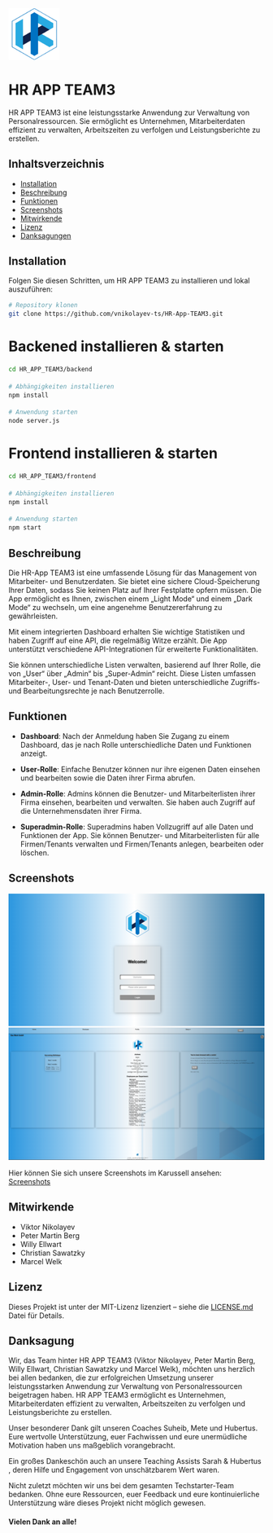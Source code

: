<img src="./readme/logo.png" width="20%" alt="HR APP LOGO">

# HR APP TEAM3

HR APP TEAM3 ist eine leistungsstarke Anwendung zur Verwaltung von Personalressourcen. Sie ermöglicht es Unternehmen, Mitarbeiterdaten effizient zu verwalten, Arbeitszeiten zu verfolgen und Leistungsberichte zu erstellen.

## Inhaltsverzeichnis

- [Installation](#installation)
- [Beschreibung](#beschreibung)
- [Funktionen](#funktionen)
- [Screenshots](#screenshots)
- [Mitwirkende](#mitwirkende)
- [Lizenz](#lizenz)
- [Danksagungen](#danksagungen)

## Installation

Folgen Sie diesen Schritten, um HR APP TEAM3 zu installieren und lokal auszuführen:

```bash
# Repository klonen
git clone https://github.com/vnikolayev-ts/HR-App-TEAM3.git
```
# Backened installieren & starten
```bash
cd HR_APP_TEAM3/backend

# Abhängigkeiten installieren
npm install

# Anwendung starten
node server.js
```

# Frontend installieren & starten
```bash
cd HR_APP_TEAM3/frontend

# Abhängigkeiten installieren
npm install

# Anwendung starten
npm start
```

## Beschreibung

Die HR-App TEAM3 ist eine umfassende Lösung für das Management von Mitarbeiter- und Benutzerdaten. Sie bietet eine sichere Cloud-Speicherung Ihrer Daten, sodass Sie keinen Platz auf Ihrer Festplatte opfern müssen. Die App ermöglicht es Ihnen, zwischen einem „Light Mode“ und einem „Dark Mode“ zu wechseln, um eine angenehme Benutzererfahrung zu gewährleisten.

Mit einem integrierten Dashboard erhalten Sie wichtige Statistiken und haben Zugriff auf eine API, die regelmäßig Witze erzählt. Die App unterstützt verschiedene API-Integrationen für erweiterte Funktionalitäten.

Sie können unterschiedliche Listen verwalten, basierend auf Ihrer Rolle, die von „User“ über „Admin“ bis „Super-Admin“ reicht. Diese Listen umfassen Mitarbeiter-, User- und Tenant-Daten und bieten unterschiedliche Zugriffs- und Bearbeitungsrechte je nach Benutzerrolle.

## Funktionen

- **Dashboard**: Nach der Anmeldung haben Sie Zugang zu einem Dashboard, das je nach Rolle unterschiedliche Daten und Funktionen anzeigt.
  
- **User-Rolle**: Einfache Benutzer können nur ihre eigenen Daten einsehen und bearbeiten sowie die Daten ihrer Firma abrufen.

- **Admin-Rolle**: Admins können die Benutzer- und Mitarbeiterlisten ihrer Firma einsehen, bearbeiten und verwalten. Sie haben auch Zugriff auf die Unternehmensdaten ihrer Firma.

- **Superadmin-Rolle**: Superadmins haben Vollzugriff auf alle Daten und Funktionen der App. Sie können Benutzer- und Mitarbeiterlisten für alle Firmen/Tenants verwalten und Firmen/Tenants anlegen, bearbeiten oder löschen.

## Screenshots
![Alt text](/screenshots/login_page.png?raw=true "Login Page")
![Alt text](/screenshots/dashboard.png?raw=true "Dashboard")

Hier können Sie sich unsere Screenshots im Karussell ansehen: [Screenshots](./screenshots.html)


## Mitwirkende

+ Viktor Nikolayev
+ Peter Martin Berg
+ Willy Ellwart
+ Christian Sawatzky
+ Marcel Welk

## Lizenz

Dieses Projekt ist unter der MIT-Lizenz lizenziert – siehe die <a href="LICENSE.md"> LICENSE.md</a>  Datei für Details. 

## Danksagung

Wir, das Team hinter HR APP TEAM3 (Viktor Nikolayev, Peter Martin Berg, Willy Ellwart, Christian Sawatzky und Marcel Welk), möchten uns herzlich bei allen bedanken, die zur erfolgreichen Umsetzung unserer leistungsstarken Anwendung zur Verwaltung von Personalressourcen beigetragen haben. HR APP TEAM3 ermöglicht es Unternehmen, Mitarbeiterdaten effizient zu verwalten, Arbeitszeiten zu verfolgen und Leistungsberichte zu erstellen.

Unser besonderer Dank gilt unseren Coaches Suheib, Mete und Hubertus. Eure wertvolle Unterstützung, euer Fachwissen und eure unermüdliche Motivation haben uns maßgeblich vorangebracht.

Ein großes Dankeschön auch an unsere Teaching Assists Sarah & Hubertus , deren Hilfe und Engagement von unschätzbarem Wert waren.

Nicht zuletzt möchten wir uns bei dem gesamten Techstarter-Team bedanken. Ohne eure Ressourcen, euer Feedback und eure kontinuierliche Unterstützung wäre dieses Projekt nicht möglich gewesen.

#### Vielen Dank an alle!
